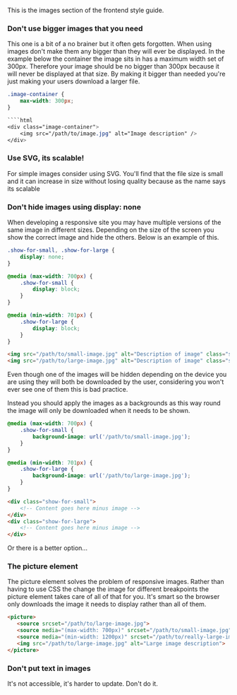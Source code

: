 This is the images section of the frontend style guide.

### Don't use bigger images that you need

This one is a bit of a no brainer but it often gets forgotten.  When using images don't make them any bigger than they will ever be displayed.  In the example below the container the image sits in has a maximum width set of 300px.  Therefore your image should be no bigger than 300px because it will never be displayed at that size.  By making it bigger than needed you're just making your users download a larger file.  

````css
.image-container {
	max-width: 300px;
}

````html
<div class="image-container">
	<img src="/path/to/image.jpg" alt="Image description" />
</div>
````

### Use SVG, its scalable!

For simple images consider using SVG.  You'll find that the file size is small and it can increase in size without losing quality because as the name says its scalable

### Don't hide images using display: none

When developing a responsive site you may have multiple versions of the same image in different sizes.  Depending on the size of the screen you show the correct image and hide the others.  Below is an example of this.  

````css
.show-for-small, .show-for-large {
	display: none;
}

@media (max-width: 700px) {
	.show-for-small {
		display: block;
	}
}

@media (min-width: 701px) {
	.show-for-large {
		display: block;
	}
}
````

````html
<img src="/path/to/small-image.jpg" alt="Description of image" class="show-for-small" />
<img src="/path/to/large-image.jpg" alt="Description of image" class="show-for-large" />
````

Even though one of the images will be hidden depending on the device you are using they will both be downloaded by the user, considering you won't ever see one of them this is bad practice.  

Instead you should apply the images as a backgrounds as this way round the image will only be downloaded when it needs to be shown.  

````css
@media (max-width: 700px) {
	.show-for-small {
		background-image: url('/path/to/small-image.jpg');
	}
}

@media (min-width: 701px) {
	.show-for-large {
		background-image: url('/path/to/large-image.jpg');
	}
}
````

````html
<div class="show-for-small">
	<!-- Content goes here minus image -->
</div>
<div class="show-for-large">
	<!-- Content goes here minus image -->
</div>
````
Or there is a better option...

### The picture element

The picture element solves the problem of responsive images.  Rather than having to use CSS the change the image for different breakpoints the picture element takes care of all of that for you.  It's smart so the browser only downloads the image it needs to display rather than all of them.  

````html
<picture>
   <source srcset="/path/to/large-image.jpg">
   <source media="(max-width: 700px)" srcset="/path/to/small-image.jpg">
   <source media="(min-width: 1200px)" srcset="/path/to/really-large-image.jpg">
   <img src="/path/to/large-image.jpg" alt="Large image description">
</picture>
````

### Don't put text in images

It's not accessible, it's harder to update.  Don't do it.  